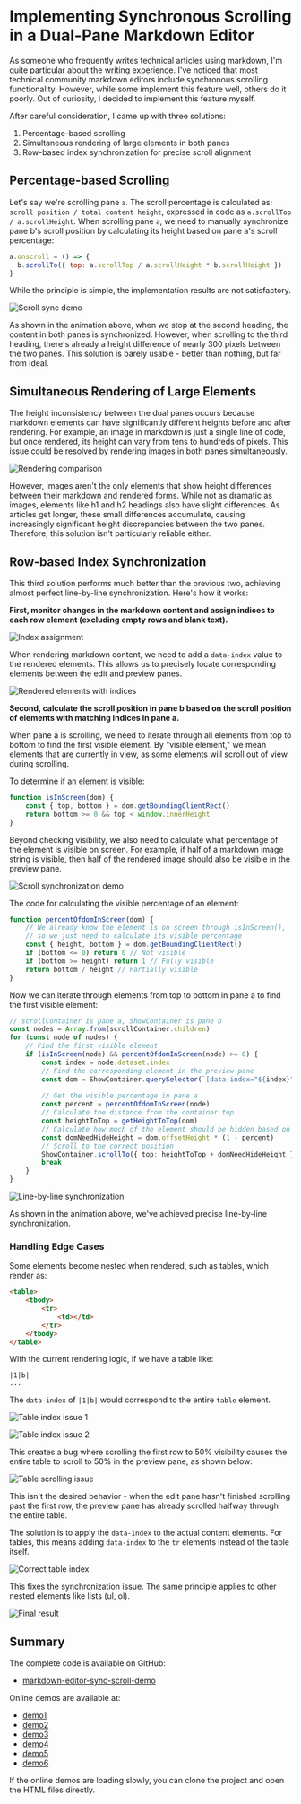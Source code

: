 # Implementing Synchronous Scrolling in a Dual-Pane Markdown Editor

As someone who frequently writes technical articles using markdown, I'm quite particular about the writing experience. I've noticed that most technical community markdown editors include synchronous scrolling functionality. However, while some implement this feature well, others do it poorly. Out of curiosity, I decided to implement this feature myself.

After careful consideration, I came up with three solutions:
1. Percentage-based scrolling
2. Simultaneous rendering of large elements in both panes
3. Row-based index synchronization for precise scroll alignment

## Percentage-based Scrolling
Let's say we're scrolling pane `a`. The scroll percentage is calculated as: `scroll position / total content height`, expressed in code as `a.scrollTop / a.scrollHeight`. When scrolling pane `a`, we need to manually synchronize pane b's scroll position by calculating its height based on pane a's scroll percentage:

```js
a.onscroll = () => {
  b.scrollTo({ top: a.scrollTop / a.scrollHeight * b.scrollHeight })
}
```

While the principle is simple, the implementation results are not satisfactory.

![Scroll sync demo](https://i-blog.csdnimg.cn/blog_migrate/79e22b27bca126e02e154262c52a4486.gif#pic_center)

As shown in the animation above, when we stop at the second heading, the content in both panes is synchronized. However, when scrolling to the third heading, there's already a height difference of nearly 300 pixels between the two panes. This solution is barely usable - better than nothing, but far from ideal.

## Simultaneous Rendering of Large Elements
The height inconsistency between the dual panes occurs because markdown elements can have significantly different heights before and after rendering. For example, an image in markdown is just a single line of code, but once rendered, its height can vary from tens to hundreds of pixels. This issue could be resolved by rendering images in both panes simultaneously.

![Rendering comparison](https://i-blog.csdnimg.cn/blog_migrate/55e538de6d2eb8366342b7bb0792c8d3.png)

However, images aren't the only elements that show height differences between their markdown and rendered forms. While not as dramatic as images, elements like h1 and h2 headings also have slight differences. As articles get longer, these small differences accumulate, causing increasingly significant height discrepancies between the two panes. Therefore, this solution isn't particularly reliable either.

## Row-based Index Synchronization
This third solution performs much better than the previous two, achieving almost perfect line-by-line synchronization. Here's how it works:

**First, monitor changes in the markdown content and assign indices to each row element (excluding empty rows and blank text).**

![Index assignment](https://i-blog.csdnimg.cn/blog_migrate/3f439339114ed61968cb2fde0049c323.png)

When rendering markdown content, we need to add a `data-index` value to the rendered elements. This allows us to precisely locate corresponding elements between the edit and preview panes.

![Rendered elements with indices](https://i-blog.csdnimg.cn/blog_migrate/58382fcb21eadfec84b6077f5909eed9.png)

**Second, calculate the scroll position in pane b based on the scroll position of elements with matching indices in pane a.**

When pane a is scrolling, we need to iterate through all elements from top to bottom to find the first visible element. By "visible element," we mean elements that are currently in view, as some elements will scroll out of view during scrolling.

To determine if an element is visible:
```ts
function isInScreen(dom) {
    const { top, bottom } = dom.getBoundingClientRect()
    return bottom >= 0 && top < window.innerHeight
}
```

Beyond checking visibility, we also need to calculate what percentage of the element is visible on screen. For example, if half of a markdown image string is visible, then half of the rendered image should also be visible in the preview pane.

![Scroll synchronization demo](https://i-blog.csdnimg.cn/blog_migrate/98095e39d60c77843a51261b737f3985.gif#pic_center)

The code for calculating the visible percentage of an element:
```ts
function percentOfdomInScreen(dom) {
    // We already know the element is on screen through isInScreen(),
    // so we just need to calculate its visible percentage
    const { height, bottom } = dom.getBoundingClientRect()
    if (bottom <= 0) return 0 // Not visible
    if (bottom >= height) return 1 // Fully visible
    return bottom / height // Partially visible
}
```

Now we can iterate through elements from top to bottom in pane a to find the first visible element:
```ts
// scrollContainer is pane a, ShowContainer is pane b
const nodes = Array.from(scrollContainer.children)
for (const node of nodes) {
    // Find the first visible element
    if (isInScreen(node) && percentOfdomInScreen(node) >= 0) {
        const index = node.dataset.index
        // Find the corresponding element in the preview pane
        const dom = ShowContainer.querySelector(`[data-index="${index}"]`)
        
        // Get the visible percentage in pane a
        const percent = percentOfdomInScreen(node)
        // Calculate the distance from the container top
        const heightToTop = getHeightToTop(dom)
        // Calculate how much of the element should be hidden based on percent
        const domNeedHideHeight = dom.offsetHeight * (1 - percent)
        // Scroll to the correct position
        ShowContainer.scrollTo({ top: heightToTop + domNeedHideHeight })
        break
    }
}
```

![Line-by-line synchronization](https://i-blog.csdnimg.cn/blog_migrate/ef1b8d015de3883d54fdb10485c42820.gif#pic_center)

As shown in the animation above, we've achieved precise line-by-line synchronization.

### Handling Edge Cases
Some elements become nested when rendered, such as tables, which render as:
```html
<table>
    <tbody>
        <tr>
            <td></td>
        </tr>
    </tbody>
</table>
```

With the current rendering logic, if we have a table like:
```
|1|b|
...
```
The `data-index` of `|1|b|` would correspond to the entire `table` element.

![Table index issue 1](https://i-blog.csdnimg.cn/blog_migrate/36a24f09f89ba4bec305fefe7da50568.png)

![Table index issue 2](https://i-blog.csdnimg.cn/blog_migrate/7a57398bf58af93e2c66e9a8be7768fa.png)

This creates a bug where scrolling the first row to 50% visibility causes the entire table to scroll to 50% in the preview pane, as shown below:

![Table scrolling issue](https://i-blog.csdnimg.cn/blog_migrate/2f11f8543b8437d730004dbcdf824e35.png)

This isn't the desired behavior - when the edit pane hasn't finished scrolling past the first row, the preview pane has already scrolled halfway through the entire table.

The solution is to apply the `data-index` to the actual content elements. For tables, this means adding `data-index` to the `tr` elements instead of the table itself.

![Correct table index](https://i-blog.csdnimg.cn/blog_migrate/c9c31c71609a311778fc24db1d71a3e8.png)

This fixes the synchronization issue. The same principle applies to other nested elements like lists (ul, ol).

![Final result](https://i-blog.csdnimg.cn/blog_migrate/83c21eaf42ec83eb32eb17788a399204.png)

## Summary
The complete code is available on GitHub:
* [markdown-editor-sync-scroll-demo](https://github.com/woai3c/markdown-editor-sync-scroll-demo)

Online demos are available at:
* [demo1](https://jsrun.net/hwPKp)
* [demo2](https://jsrun.net/XwPKp)
* [demo3](https://jsrun.net/ywPKp)
* [demo4](https://jsrun.net/bwPKp)
* [demo5](https://jsrun.net/WwPKp)
* [demo6](https://jsrun.net/fwPKp)

If the online demos are loading slowly, you can clone the project and open the HTML files directly.